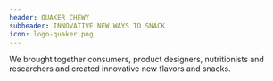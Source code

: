 ```yaml
---
header: QUAKER CHEWY
subheader: INNOVATIVE NEW WAYS TO SNACK
icon: logo-quaker.png
---
```

We brought together consumers, product designers, nutritionists and researchers and created innovative new flavors and snacks.

